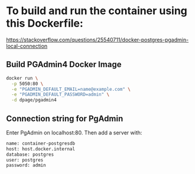 # To build and run the container using this Dockerfile:

https://stackoverflow.com/questions/25540711/docker-postgres-pgadmin-local-connection


## Build PGAdmin4 Docker Image

```bash
docker run \
  -p 5050:80 \
  -e "PGADMIN_DEFAULT_EMAIL=name@example.com" \
  -e "PGADMIN_DEFAULT_PASSWORD=admin" \
  -d dpage/pgadmin4
```

## Connection string for PgAdmin
Enter PgAdmin on localhost:80. Then add a server with:
```bash
name: container-postgresdb
host: host.docker.internal
database: postgres
user: postgres
password: admin
```